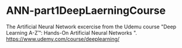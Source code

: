 # ANN-part1DeepLaerningCourse
The Artificial Neural Network excercise from the Udemu course "Deep Learning A-Z™: Hands-On Artificial Neural Networks ".
https://www.udemy.com/course/deeplearning/
